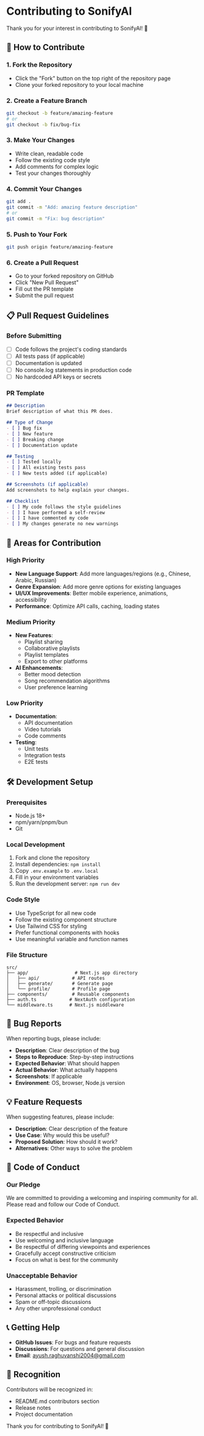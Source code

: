 # Contributing to SonifyAI

Thank you for your interest in contributing to SonifyAI! 🎵

## 🤝 How to Contribute

### 1. Fork the Repository
- Click the "Fork" button on the top right of the repository page
- Clone your forked repository to your local machine

### 2. Create a Feature Branch
```bash
git checkout -b feature/amazing-feature
# or
git checkout -b fix/bug-fix
```

### 3. Make Your Changes
- Write clean, readable code
- Follow the existing code style
- Add comments for complex logic
- Test your changes thoroughly

### 4. Commit Your Changes
```bash
git add .
git commit -m "Add: amazing feature description"
# or
git commit -m "Fix: bug description"
```

### 5. Push to Your Fork
```bash
git push origin feature/amazing-feature
```

### 6. Create a Pull Request
- Go to your forked repository on GitHub
- Click "New Pull Request"
- Fill out the PR template
- Submit the pull request

## 📋 Pull Request Guidelines

### Before Submitting
- [ ] Code follows the project's coding standards
- [ ] All tests pass (if applicable)
- [ ] Documentation is updated
- [ ] No console.log statements in production code
- [ ] No hardcoded API keys or secrets

### PR Template
```markdown
## Description
Brief description of what this PR does.

## Type of Change
- [ ] Bug fix
- [ ] New feature
- [ ] Breaking change
- [ ] Documentation update

## Testing
- [ ] Tested locally
- [ ] All existing tests pass
- [ ] New tests added (if applicable)

## Screenshots (if applicable)
Add screenshots to help explain your changes.

## Checklist
- [ ] My code follows the style guidelines
- [ ] I have performed a self-review
- [ ] I have commented my code
- [ ] My changes generate no new warnings
```

## 🎯 Areas for Contribution

### High Priority
- **New Language Support**: Add more languages/regions (e.g., Chinese, Arabic, Russian)
- **Genre Expansion**: Add more genre options for existing languages
- **UI/UX Improvements**: Better mobile experience, animations, accessibility
- **Performance**: Optimize API calls, caching, loading states

### Medium Priority
- **New Features**: 
  - Playlist sharing
  - Collaborative playlists
  - Playlist templates
  - Export to other platforms
- **AI Enhancements**: 
  - Better mood detection
  - Song recommendation algorithms
  - User preference learning

### Low Priority
- **Documentation**: 
  - API documentation
  - Video tutorials
  - Code comments
- **Testing**: 
  - Unit tests
  - Integration tests
  - E2E tests

## 🛠️ Development Setup

### Prerequisites
- Node.js 18+
- npm/yarn/pnpm/bun
- Git

### Local Development
1. Fork and clone the repository
2. Install dependencies: `npm install`
3. Copy `.env.example` to `.env.local`
4. Fill in your environment variables
5. Run the development server: `npm run dev`

### Code Style
- Use TypeScript for all new code
- Follow the existing component structure
- Use Tailwind CSS for styling
- Prefer functional components with hooks
- Use meaningful variable and function names

### File Structure
```
src/
├── app/                 # Next.js app directory
│   ├── api/            # API routes
│   ├── generate/       # Generate page
│   └── profile/        # Profile page
├── components/         # Reusable components
├── auth.ts            # NextAuth configuration
└── middleware.ts      # Next.js middleware
```

## 🐛 Bug Reports

When reporting bugs, please include:
- **Description**: Clear description of the bug
- **Steps to Reproduce**: Step-by-step instructions
- **Expected Behavior**: What should happen
- **Actual Behavior**: What actually happens
- **Screenshots**: If applicable
- **Environment**: OS, browser, Node.js version

## 💡 Feature Requests

When suggesting features, please include:
- **Description**: Clear description of the feature
- **Use Case**: Why would this be useful?
- **Proposed Solution**: How should it work?
- **Alternatives**: Other ways to solve the problem

## 📝 Code of Conduct

### Our Pledge
We are committed to providing a welcoming and inspiring community for all. Please read and follow our Code of Conduct.

### Expected Behavior
- Be respectful and inclusive
- Use welcoming and inclusive language
- Be respectful of differing viewpoints and experiences
- Gracefully accept constructive criticism
- Focus on what is best for the community

### Unacceptable Behavior
- Harassment, trolling, or discrimination
- Personal attacks or political discussions
- Spam or off-topic discussions
- Any other unprofessional conduct

## 📞 Getting Help

- **GitHub Issues**: For bugs and feature requests
- **Discussions**: For questions and general discussion
- **Email**: ayush.raghuvanshi2004@gmail.com

## 🎉 Recognition

Contributors will be recognized in:
- README.md contributors section
- Release notes
- Project documentation

Thank you for contributing to SonifyAI! 🚀
